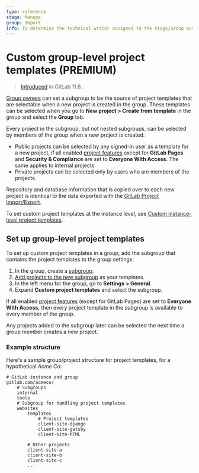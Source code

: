 ```yaml
---
type: reference
stage: Manage
group: Import
info: To determine the technical writer assigned to the Stage/Group associated with this page, see https://about.gitlab.com/handbook/engineering/ux/technical-writing/#assignments
---
```


# Custom group-level project templates **(PREMIUM)**

> [Introduced](https://gitlab.com/gitlab-org/gitlab/-/issues/6861) in GitLab 11.6.

[Group owners](../permissions.md#group-members-permissions) can set a subgroup to
be the source of project templates that are selectable when a new project is created
in the group. These templates can be selected when you go to **New project > Create from template**
in the group and select the **Group** tab.

Every project in the subgroup, but not nested subgroups, can be selected by members
of the group when a new project is created.

- Public projects can be selected by any signed-in user as a template for a new project,
  if all enabled [project features](../project/settings/index.md#sharing-and-permissions)
  except for **GitLab Pages** and **Security & Compliance** are set to **Everyone With Access**.
  The same applies to internal projects.
- Private projects can be selected only by users who are members of the projects.

Repository and database information that is copied over to each new project is identical to the
data exported with the [GitLab Project Import/Export](../project/settings/import_export.md).

To set custom project templates at the instance level, see [Custom instance-level project templates](../admin_area/custom_project_templates.md).

## Set up group-level project templates

To set up custom project templates in a group, add the subgroup that contains the
project templates to the group settings:

1. In the group, create a [subgroup](subgroups/index.md).
1. [Add projects to the new subgroup](index.md#add-projects-to-a-group) as your templates.
1. In the left menu for the group, go to **Settings > General**.
1. Expand **Custom project templates** and select the subgroup.

If all enabled [project features](../project/settings/index.md#sharing-and-permissions)
(except for GitLab Pages) are set to **Everyone With Access**, then every project
template in the subgroup is available to every member of the group.

Any projects added to the subgroup later can be selected the next time a group member
creates a new project.

### Example structure

Here's a sample group/project structure for project templates, for a hypothetical _Acme Co_:

```plaintext
# GitLab instance and group
gitlab.com/acmeco/
    # Subgroups
    internal
    tools
    # Subgroup for handling project templates
    websites
        templates
            # Project templates
            client-site-django
            client-site-gatsby
            client-site-hTML

        # Other projects
        client-site-a
        client-site-b
        client-site-c
        ...
```

<!-- ## Troubleshooting

Include any troubleshooting steps that you can foresee. If you know beforehand what issues
one might have when setting this up, or when something is changed, or on upgrading, it's
important to describe those, too. Think of things that may go wrong and include them here.
This is important to minimize requests for support, and to avoid doc comments with
questions that you know someone might ask.

Each scenario can be a third-level heading, e.g. `### Getting error message X`.
If you have none to add when creating a doc, leave this section in place
but commented out to help encourage others to add to it in the future. -->

